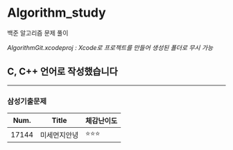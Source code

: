 # Algorithm_study
백준 알고리즘 문제 풀이


*AlgorithmGit.xcodeproj : Xcode로 프로젝트를 만들어 생성된 폴더로 무시 가능*

## C, C++ 언어로 작성했습니다 ##
------------------------------------

### 삼성기출문제 ###

| Num. | Title | 체감난이도 |
|---|---|---|
|17144|미세먼지안녕|:star::star::star:|

